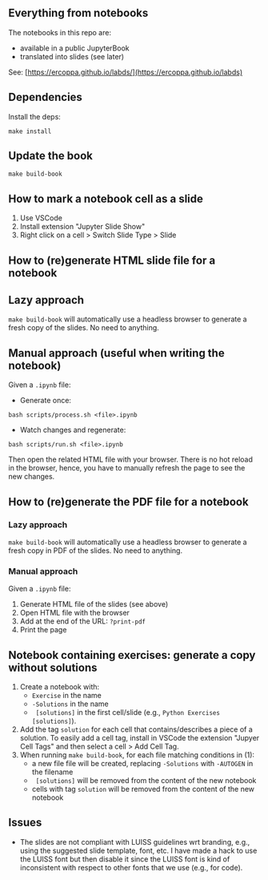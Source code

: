 ## Everything from notebooks

The notebooks in this repo are:
- available in a public JupyterBook
- translated into slides (see later)

See: [https://ercoppa.github.io/labds/](https://ercoppa.github.io/labds)

## Dependencies

Install the deps:
```
make install
```

## Update the book

```
make build-book
```

## How to mark a notebook cell as a slide

1. Use VSCode
2. Install extension "Jupyter Slide Show"
3. Right click on a cell > Switch Slide Type > Slide

## How to (re)generate HTML slide file for a notebook

## Lazy approach

`make build-book` will automatically use a headless browser to generate a fresh copy of the slides. No need to anything.

## Manual approach (useful when writing the notebook)

Given a `.ipynb` file:
- Generate once:
```
bash scripts/process.sh <file>.ipynb
```
- Watch changes and regenerate:
```
bash scripts/run.sh <file>.ipynb
```

Then open the related HTML file with your browser. There is no hot reload in the browser, hence, you have to manually refresh the page to see the new changes.

## How to (re)generate the PDF file for a notebook

### Lazy approach

`make build-book` will automatically use a headless browser to generate a fresh copy in PDF of the slides. No need to anything.

### Manual approach

Given a `.ipynb` file:
1. Generate HTML file of the slides (see above)
2. Open HTML file with the browser
3. Add at the end of the URL: `?print-pdf`
4. Print the page

## Notebook containing exercises: generate a copy without solutions

1. Create a notebook with:
    - `Exercise` in the name
    - `-Solutions` in the name
    - ` [solutions]` in the first cell/slide (e.g., `Python Exercises [solutions]`).
2. Add the tag `solution` for each cell that contains/describes a piece of a solution. To easily add a cell tag, install in VSCode the extension "Jupyer Cell Tags" and then select a cell > Add Cell Tag.
3. When running `make build-book`, for each file matching conditions in (1):
    - a new file file will be created, replacing `-Solutions` with `-AUTOGEN` in the filename
    - ` [solutions]` will be removed from the content of the new notebook
    - cells with tag `solution` will be removed from the content of the new notebook

## Issues

- The slides are not compliant with LUISS guidelines wrt branding, e.g., using the suggested slide template, font, etc. I have made a hack to use the LUISS font but then disable it since the LUISS font is kind of inconsistent with respect to other fonts that we use (e.g., for code). 